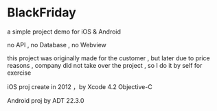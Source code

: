 # BlackFriday

a simple project demo for iOS & Android

no API , no Database , no Webview

this project was originally made for the customer , but later due to price reasons , company did not take over the project , so I do it by self for exercise

iOS proj create in 2012 ，by Xcode 4.2 Objective-C

Android proj by ADT 22.3.0